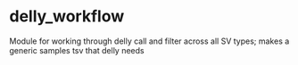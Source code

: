 # delly_workflow
Module for working through delly call and filter across all SV types; makes a generic samples tsv that delly needs
